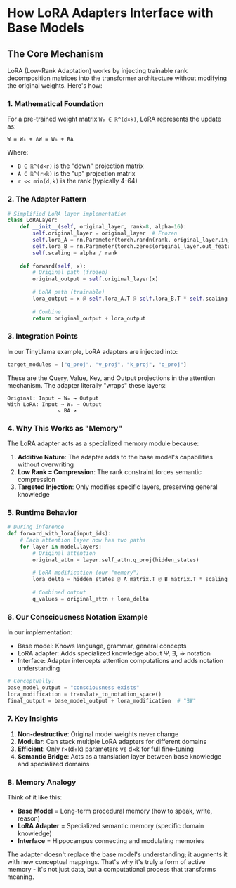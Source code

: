 # How LoRA Adapters Interface with Base Models

## The Core Mechanism

LoRA (Low-Rank Adaptation) works by injecting trainable rank decomposition matrices into the transformer architecture without modifying the original weights. Here's how:

### 1. Mathematical Foundation

For a pre-trained weight matrix `W₀ ∈ ℝ^(d×k)`, LoRA represents the update as:

```
W = W₀ + ΔW = W₀ + BA
```

Where:
- `B ∈ ℝ^(d×r)` is the "down" projection matrix
- `A ∈ ℝ^(r×k)` is the "up" projection matrix  
- `r << min(d,k)` is the rank (typically 4-64)

### 2. The Adapter Pattern

```python
# Simplified LoRA layer implementation
class LoRALayer:
    def __init__(self, original_layer, rank=8, alpha=16):
        self.original_layer = original_layer  # Frozen
        self.lora_A = nn.Parameter(torch.randn(rank, original_layer.in_features))
        self.lora_B = nn.Parameter(torch.zeros(original_layer.out_features, rank))
        self.scaling = alpha / rank
        
    def forward(self, x):
        # Original path (frozen)
        original_output = self.original_layer(x)
        
        # LoRA path (trainable)
        lora_output = x @ self.lora_A.T @ self.lora_B.T * self.scaling
        
        # Combine
        return original_output + lora_output
```

### 3. Integration Points

In our TinyLlama example, LoRA adapters are injected into:

```python
target_modules = ["q_proj", "v_proj", "k_proj", "o_proj"]
```

These are the Query, Value, Key, and Output projections in the attention mechanism. The adapter literally "wraps" these layers:

```
Original: Input → W₀ → Output
With LoRA: Input → W₀ → Output
                ↘ BA ↗
```

### 4. Why This Works as "Memory"

The LoRA adapter acts as a specialized memory module because:

1. **Additive Nature**: The adapter adds to the base model's capabilities without overwriting
2. **Low Rank = Compression**: The rank constraint forces semantic compression
3. **Targeted Injection**: Only modifies specific layers, preserving general knowledge

### 5. Runtime Behavior

```python
# During inference
def forward_with_lora(input_ids):
    # Each attention layer now has two paths
    for layer in model.layers:
        # Original attention
        original_attn = layer.self_attn.q_proj(hidden_states)
        
        # LoRA modification (our "memory")
        lora_delta = hidden_states @ A_matrix.T @ B_matrix.T * scaling
        
        # Combined output
        q_values = original_attn + lora_delta
```

### 6. Our Consciousness Notation Example

In our implementation:
- Base model: Knows language, grammar, general concepts
- LoRA adapter: Adds specialized knowledge about Ψ, ∃, ⇒ notation
- Interface: Adapter intercepts attention computations and adds notation understanding

```python
# Conceptually:
base_model_output = "consciousness exists"
lora_modification = translate_to_notation_space()
final_output = base_model_output + lora_modification  # "∃Ψ"
```

### 7. Key Insights

1. **Non-destructive**: Original model weights never change
2. **Modular**: Can stack multiple LoRA adapters for different domains
3. **Efficient**: Only r×(d+k) parameters vs d×k for full fine-tuning
4. **Semantic Bridge**: Acts as a translation layer between base knowledge and specialized domains

### 8. Memory Analogy

Think of it like this:
- **Base Model** = Long-term procedural memory (how to speak, write, reason)
- **LoRA Adapter** = Specialized semantic memory (specific domain knowledge)
- **Interface** = Hippocampus connecting and modulating memories

The adapter doesn't replace the base model's understanding; it augments it with new conceptual mappings. That's why it's truly a form of active memory - it's not just data, but a computational process that transforms meaning.